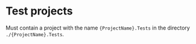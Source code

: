 # Test projects

Must contain a project with the name `{ProjectName}.Tests` in the directory `./{ProjectName}.Tests`.